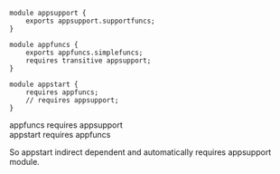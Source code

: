 ```
module appsupport {
	exports appsupport.supportfuncs;	
}

module appfuncs {
	exports appfuncs.simplefuncs;	
	requires transitive appsupport;	
}

module appstart {
	requires appfuncs;	
	// requires appsupport;	
}
```

appfuncs requires appsupport  
appstart requires appfuncs 

So appstart indirect dependent and automatically requires appsupport module.